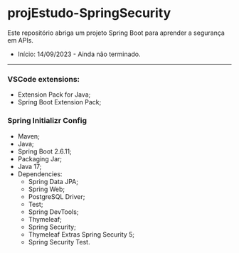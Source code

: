 # projEstudo-SpringSecurity
 Este repositório abriga um projeto Spring Boot para aprender a segurança em APIs.
 * Início: 14/09/2023 - Ainda não terminado.

---
### VSCode extensions:
* Extension Pack for Java;
* Spring Boot Extension Pack;

### Spring Initializr Config
* Maven;
* Java;
* Spring Boot 2.6.11;
* Packaging Jar;
* Java 17;
* Dependencies:
    * Spring Data JPA;
    * Spring Web;
    * PostgreSQL Driver;
    * Test;
    * Spring DevTools;
    * Thymeleaf;
    * Spring Security;
    * Thymeleaf Extras Spring Security 5;
    * Spring Security Test.